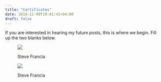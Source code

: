 ```yaml
---
title: "Certificates"
date: 2018-11-08T19:41:41+04:00
draft: false
---
```



If you are interested in hearing my future posts, this is where we begin. Fill up the two blanks below.

<figure>
    <img src="/images/ga.jpg"  />
    <figcaption>
        <p>Steve Francia</p>
    </figcaption>
</figure>

<figure>
    <img src="/images/gh.png"  />
    <figcaption>
        <p>Steve Francia</p>
    </figcaption>
</figure>
